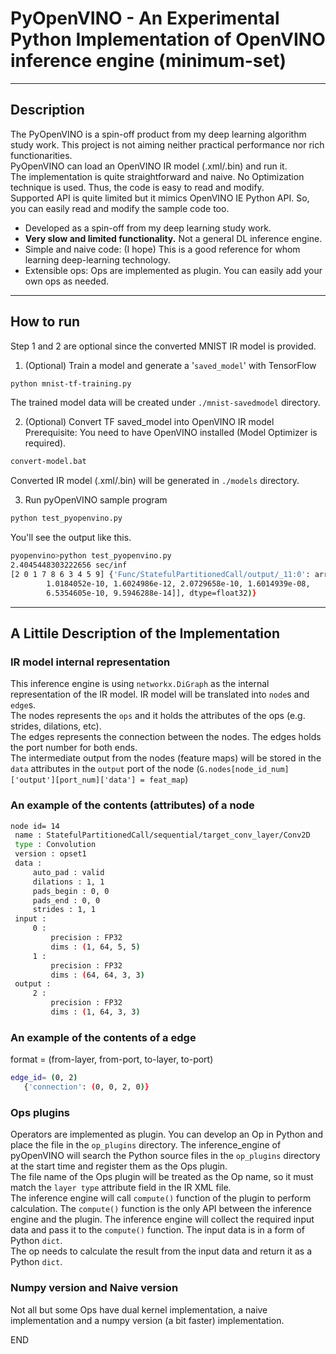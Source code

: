 # PyOpenVINO - An Experimental Python Implementation of OpenVINO inference engine (minimum-set)
----------------------------

## Description
The PyOpenVINO is a spin-off product from my deep learning algorithm study work. This project is not aiming neither practical performance nor rich functionarities.  
PyOpenVINO can load an OpenVINO IR model (.xml/.bin) and run it.  
The implementation is quite straightforward and naive. No Optimization technique is used. Thus, the code is easy to read and modify.  
Supported API is quite limited but it mimics OpenVINO IE Python API. So, you can easily read and modify the sample code too.  
- Developed as a spin-off from my deep learning study work.  
- **Very slow and limited functionality.** Not a general DL inference engine.  
- Simple and naive code: (I hope) This is a good reference for whom learning deep-learning technology.  
- Extensible ops: Ops are implemented as plugin. You can easily add your own ops as needed.  

------------------------

## How to run

Step 1 and 2 are optional since the converted MNIST IR model is provided.  

1. (Optional) Train a model and generate a '`saved_model`' with TensorFlow  
```sh
python mnist-tf-training.py
```
The trained model data will be created under `./mnist-savedmodel` directory.

2. (Optional) Convert TF saved_model into OpenVINO IR model  
Prerequisite: You need to have OpenVINO installed (Model Optimizer is required).  
```sh
convert-model.bat
```
Converted IR model (.xml/.bin) will be generated in `./models` directory.  

3. Run pyOpenVINO sample program
```sh
python test_pyopenvino.py
```
You'll see the output like this.  
```sh
pyopenvino>python test_pyopenvino.py
2.4045448303222656 sec/inf
[2 0 1 7 8 6 3 4 5 9] {'Func/StatefulPartitionedCall/output/_11:0': array([[7.8985232e-07, 2.0382242e-08, 9.9999917e-01, 1.0367380e-10,
        1.0184052e-10, 1.6024986e-12, 2.0729658e-10, 1.6014939e-08,
        6.5354605e-10, 9.5946288e-14]], dtype=float32)}
```

----------------------------------
## A Littile Description of the Implementation  

### IR model internal representation
This inference engine is using `networkx.DiGraph` as the internal representation of the IR model.
IR model will be translated into `node`s and `edge`s.  
The nodes represents the `ops` and it holds the attributes of the ops (e.g. strides, dilations, etc).  
The edges represents the connection between the nodes. The edges holds the port number for both ends.  
The intermediate output from the nodes (feature maps) will be stored in the `data` attributes in the `output` port of the node (`G.nodes[node_id_num]['output'][port_num]['data'] = feat_map`)  

### An example of the contents (attributes) of a node  
```sh
node id= 14
 name : StatefulPartitionedCall/sequential/target_conv_layer/Conv2D
 type : Convolution
 version : opset1
 data :
     auto_pad : valid
     dilations : 1, 1
     pads_begin : 0, 0
     pads_end : 0, 0
     strides : 1, 1
 input :
     0 :
         precision : FP32
         dims : (1, 64, 5, 5)
     1 :
         precision : FP32
         dims : (64, 64, 3, 3)
 output :
     2 :
         precision : FP32
         dims : (1, 64, 3, 3)
```

### An example of the contents of a edge  
format = (from-layer, from-port, to-layer, to-port)
```sh
edge_id= (0, 2)
   {'connection': (0, 0, 2, 0)}
```

### Ops plugins
Operators are implemented as plugin. You can develop an Op in Python and place the file in the `op_plugins` directory. The inference_engine of pyOpenVINO will search the Python source files in the `op_plugins` directory at the start time and register them as the Ops plugin.  
The file name of the Ops plugin will be treated as the Op name, so it must match the `layer type` attribute field in the IR XML file.  
The inference engine will call `compute()` function of the plugin to perform calculation.  The `compute()` function is the only API between the inference engine and the plugin. The inference engine will collect the required input data and pass it to the `compute()` function. The input data is in a form of Python `dict`.  
The op needs to calculate the result from the input data and return it as a Python `dict`.  

### Numpy version and Naive version  
Not all but some Ops have dual kernel implementation, a naive implementation and a numpy version (a bit faster) implementation.  

END